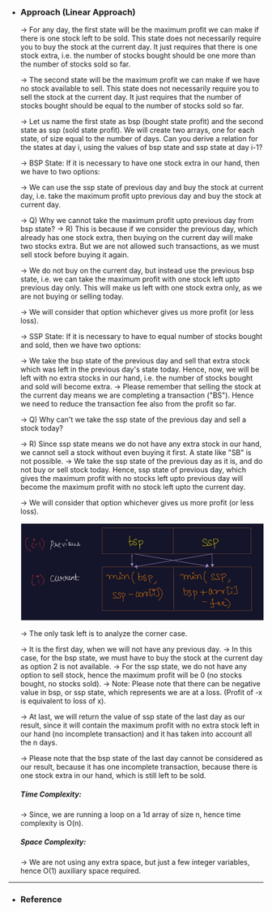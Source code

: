- <h3>Approach (Linear Approach)</h3>
    <div>
    <p>
    → For any day, the first state will be the maximum profit we can make if there is one stock left to be sold. This state does not necessarily require you to buy the stock at the current day. It just requires that there is one stock extra, i.e. the number of stocks bought should be one more than the number of stocks sold so far.
    </p>
    <p>
    → The second state will be the maximum profit we can make if we have no stock available to sell. This state does not necessarily require you to sell the stock at the current day. It just requires that the number of stocks bought should be equal to the number of stocks sold so far.
    </p>
    <p>
    → Let us name the first state as bsp (bought state profit) and the second state as ssp (sold state profit). We will create two arrays, one for each state, of size equal to the number of days.
    Can you derive a relation for the states at day i, using the values of bsp state and ssp state at day i-1?
    </p>
    <p>
    → BSP State: If it is necessary to have one stock extra in our hand, then we have to two options:

    → We can use the ssp state of previous day and buy the stock at current day, i.e. take the maximum profit upto previous day and buy the stock at current day.
    </p>
    <p>
    → Q) Why we cannot take the maximum profit upto previous day from bsp state?
    → R) This is because if we consider the previous day, which already has one stock extra, then buying on the current day will make two stocks extra. But we are not allowed such transactions, as we must sell stock before buying it again.
    </p>
    <p>
    → We do not buy on the current day, but instead use the previous bsp state, i.e. we can take the maximum profit with one stock left upto previous day only. This will make us left with one stock extra only, as we are not buying or selling today.
    </p>
    <p>
    → We will consider that option whichever gives us more profit (or less loss).

    → SSP State: If it is necessary to have to equal number of stocks bought and sold, then we have two options:

    → We take the bsp state of the previous day and sell that extra stock which was left in the previous day's state today. Hence, now, we will be left with no extra stocks in our hand, i.e. the number of stocks bought and sold will become extra.
    → Please remember that selling the stock at the current day means we are completing a transaction ("BS"). Hence we need to reduce the transaction fee also from the profit so far.

    → Q) Why can't we take the ssp state of the previous day and sell a stock today?

    → R) Since ssp state means we do not have any extra stock in our hand, we cannot sell a stock without even buying it first. A state like "SB" is not possible.
    → We take the ssp state of the previous day as it is, and do not buy or sell stock today. Hence, ssp state of previous day, which gives the maximum profit with no stocks left upto previous day will become the maximum profit with no stock left upto the current day.
    
    → We will consider that option whichever gives us more profit (or less loss).
    </p>
    
    ![explanation-1](images/0714_exp1.png)<br>

    <p>
    → The only task left is to analyze the corner case.

    → It is the first day, when we will not have any previous day.
    → In this case, for the bsp state, we must have to buy the stock at the current day as option 2 is not available.
    → For the ssp state, we do not have any option to sell stock, hence the maximum profit will be 0 (no stocks bought, no stocks sold).
    → Note: Please note that there can be negative value in bsp, or ssp state, which represents we are at a loss. (Profit of -x is equivalent to loss of x).

    → At last, we will return the value of ssp state of the last day as our result, since it will contain the maximum profit with no extra stock left in our hand (no incomplete transaction) and it has taken into account all the n days.

    → Please note that the bsp state of the last day cannot be considered as our result, because it has one incomplete transaction, because there is one stock extra in our hand, which is still left to be sold.
    </p>
    </div>
    <div>
    <h5>Time Complexity: </h5>
    <p>→ Since, we are running a loop on a 1d array of size n, hence time complexity is O(n).
    </p>
    <h5>Space Complexity:</h5>
    <p>→ We are not using any extra space, but just a few integer variables, hence O(1) auxiliary space required.
    </p>
    </div>
<hr>

- <h3>Reference</h3>
<!-- 1. [Click Here](https://youtu.be/uoFrIIrp5_g) -->